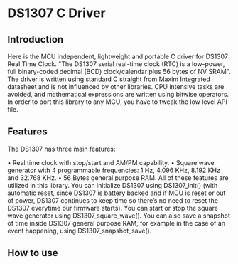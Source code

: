 # DS1307 C Driver
## Introduction
Here is the MCU independent, lightweight and portable C driver for DS1307 Real Time Clock. "The DS1307 serial real-time clock (RTC) is a low-power, full binary-coded decimal (BCD) clock/calendar plus 56 bytes of NV SRAM". The driver is written using standard C straight from Maxim Integrated datasheet and is not influenced by other libraries. CPU intensive tasks are avoided, and mathematical expressions are written using bitwise operators. In order to port this library to any MCU, you have to tweak the low level API file.

## Features
The DS1307 has three main features:

•	Real time clock with stop/start and AM/PM capability.
•	Square wave generator with 4 programmable frequencies: 1 Hz, 4.096 KHz, 8.192 KHz and 32.768 KHz.
•	56 Bytes general purpose RAM.
All of these features are utilized in this library. You can initialize DS1307 using DS1307_init() (with automatic reset, since DS1307 is battery backed and if MCU is reset or out of power, DS1307 continues to keep time so there’s no need to reset the DS1307 everytime our firmware starts). You can start or stop the square wave generator using DS1307_square_wave(). You can also save a snapshot of time inside DS1307 general purpose RAM, for example in the case of an event happening, using DS1307_snapshot_save().

## How to use

